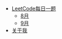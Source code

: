 - [LeetCode每日一题]()
  - [8月](blog/leetcode/8月.md)
  - [9月](blog/leetcode/9月.md)
- [关于我](http://www.mryan.xyz/index.php/aboutme.html)


